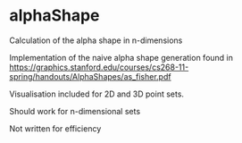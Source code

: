 # alphaShape
Calculation of the alpha shape in n-dimensions

Implementation of the naive alpha shape generation found in https://graphics.stanford.edu/courses/cs268-11-spring/handouts/AlphaShapes/as_fisher.pdf

Visualisation included for 2D and 3D point sets.

Should work for n-dimensional sets

Not written for efficiency

